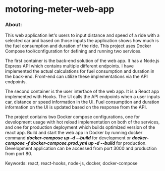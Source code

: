 # motoring-meter-web-app

### About:
This web application let's users to input distance and speed of a ride with a selected car and based on those inputs the application shows how much is the fuel consumption and duration of the ride. This project uses Docker Compose tool/configuration for defining and running two services. 

The first container is the back-end solution of the web app. It has a Node.js Express API which contains multiple different endpoints. I have implemented the actual calculations for fuel consumption and duration in the back-end. Front-end can utilize these implementations via the API endpoints. 

The second container is the user interface of the web app. It is a React app implemented with Hooks. The UI calls the API endpoints when a user inputs car, distance or speed information in the UI. Fuel consumption and duration information on the UI is updated based on the response from the API. 

The project contains two Docker compose configurations, one for development usage with hot reload implementation on both of the services, and one for production deployment which builds optimized version of the react app. Build and start the web app in Docker by running docker command ***docker-compose up -d --build*** for development or ***docker-compose -f docker-compose.prod.yml up -d --build*** for production. Development application can be accessed from port 3000 and production from port 80.

Keywords: react, react-hooks, node-js, docker, docker-compose
